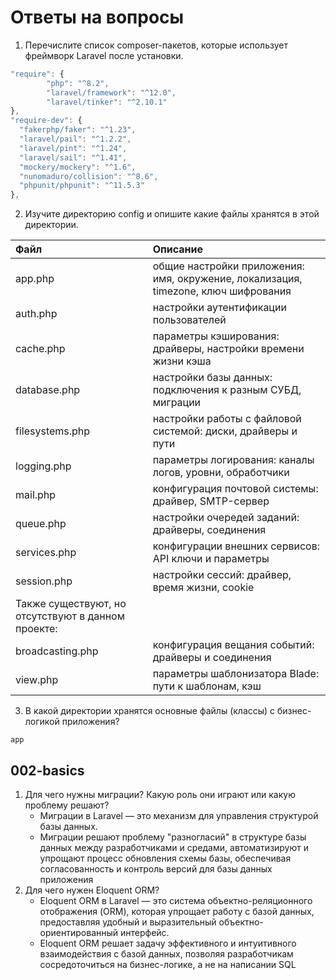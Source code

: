 # Ответы на вопросы

1. Перечислите список composer-пакетов, которые использует фреймворк Laravel после установки.
``` js
"require": {
        "php": "^8.2",
        "laravel/framework": "^12.0",
        "laravel/tinker": "^2.10.1"
},
"require-dev": {
  "fakerphp/faker": "^1.23",
  "laravel/pail": "^1.2.2",
  "laravel/pint": "^1.24",
  "laravel/sail": "^1.41",
  "mockery/mockery": "^1.6",
  "nunomaduro/collision": "^8.6",
  "phpunit/phpunit": "^11.5.3"
},
```
2. Изучите директорию config и опишите какие файлы хранятся в этой директории.

| Файл | Описание |
| :--- | :--- |
| app.php | общие настройки приложения: имя, окружение, локализация, timezone, ключ шифрования |
| auth.php | настройки аутентификации пользователей |
| cache.php | параметры кэширования: драйверы, настройки времени жизни кэша |
| database.php | настройки базы данных: подключения к разным СУБД, миграции |
| filesystems.php | настройки работы с файловой системой: диски, драйверы и пути |
| logging.php | параметры логирования: каналы логов, уровни, обработчики |
| mail.php | конфигурация почтовой системы: драйвер, SMTP-сервер |
| queue.php | настройки очередей заданий: драйверы, соединения |
| services.php | конфигурации внешних сервисов: API ключи и параметры |
| session.php | настройки сессий: драйвер, время жизни, cookie |
| Также существуют, но отсутствуют в данном проекте: |
| broadcasting.php | конфигурация вещания событий: драйверы и соединения |
| view.php | параметры шаблонизатора Blade: пути к шаблонам, кэш |

3. В какой директории хранятся основные файлы (классы) с бизнес-логикой приложения?
```
app
```
## 002-basics

1. Для чего нужны миграции? Какую роль они играют или какую проблему решают?
   - Миграции в Laravel — это механизм для управления структурой базы данных.
   - Миграции решают проблему "разногласий" в структуре базы данных между разработчиками и средами, автоматизируют и упрощают процесс обновления схемы базы, обеспечивая согласованность и контроль версий для базы данных приложения
2. Для чего нужен Eloquent ORM?
   - Eloquent ORM в Laravel — это система объектно-реляционного отображения (ORM), которая упрощает работу с базой данных, предоставляя удобный и выразительный объектно-ориентированный интерфейс. 
   - Eloquent ORM решает задачу эффективного и интуитивного взаимодействия с базой данных, позволяя разработчикам сосредоточиться на бизнес-логике, а не на написании SQL
